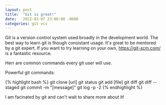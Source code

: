 ```yaml
---
layout: post
title:  "Git is great!"
date:   2022-02-07 23:00:00 -0600
categories: git vcs
---
```

Git is a version control system used broadly in the development world. The best way to learn git is though consistant usage. It's great to be mentored by a git expert. If you want to try learning on your own, https://git-scm.com/ is a fantastic resource. 

Herr are common commands every git user will use.

Powerful git commands:

{% highlight bash %}
git clone [url]
git status
git add [file]
git diff
git diff --staged
git commit -m "[message]"
git log -p -2
{% endhighlight %}

I am facinated by git and can't wait to share more about it!
